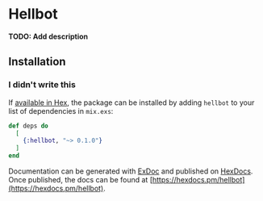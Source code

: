 # Hellbot

**TODO: Add description**


## Installation
### I didn't write this
If [available in Hex](https://hex.pm/docs/publish), the package can be installed
by adding `hellbot` to your list of dependencies in `mix.exs`:

```elixir
def deps do
  [
    {:hellbot, "~> 0.1.0"}
  ]
end
```

Documentation can be generated with [ExDoc](https://github.com/elixir-lang/ex_doc)
and published on [HexDocs](https://hexdocs.pm). Once published, the docs can
be found at [https://hexdocs.pm/hellbot](https://hexdocs.pm/hellbot).

